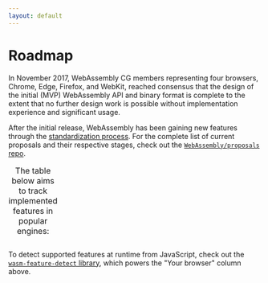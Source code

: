 ```yaml
---
layout: default
---
```

# Roadmap

In November 2017, WebAssembly CG members representing four browsers, Chrome, Edge, Firefox, and WebKit, reached consensus that the design of the initial (MVP) WebAssembly API and binary format is complete to the extent that no further design work is possible without implementation experience and significant usage.

After the initial release, WebAssembly has been gaining new features through the [standardization process](https://github.com/WebAssembly/meetings/blob/master/process/phases.md). For the complete list of current proposals and their respective stages, check out the [`WebAssembly/proposals` repo](https://github.com/WebAssembly/proposals).

<table id="feature-support">
  <caption>The table below aims to track implemented features in popular engines:</caption>
</table>
<script src="https://unpkg.com/wasm-feature-detect/dist/umd/index.js"></script>
<script>
  (async () => {
    function partitionArray(arr, condition) {
      let matched = [];
      let unmatched = [];

      for (let item of arr) {
        if (condition(item)) {
          matched.push(item);
        } else {
          unmatched.push(item);
        }
      }

      return { matched, unmatched };
    }

    let { features, browsers } = await fetch('/features.json').then(res => res.json());
    let table = document.getElementById('feature-support');

    function h(name, props = {}, children = []) {
      let node = Object.assign(document.createElement(name), props);
      node.append(...children);
      return node;
    }

    let tBody = document.createElement('tbody');

    table.append(
      h('thead', {}, [
        h('tr', {}, [
          h('th'),
          h('th', {}, ['Your browser']),
          ...Object.entries(browsers).map(([name, { url, logo, version }]) =>
            h('th', {}, [
              h('a', { href: url }, [
                h('img', { src: logo, width: 32, height: 32 }),
                h('br'),
                name,
                h('sup', {}, [version]),
              ])
            ])
          )
        ])
      ]),
      tBody
    );

    let featureGroups = partitionArray(
      Object.entries(features).map(([name, feature]) => Object.assign(feature, { name })),
      feature => feature.phase >= 4
    );

    featureGroups = [
      { name: 'Standardized features', features: featureGroups.matched },
      { name: 'In-progress proposals', features: featureGroups.unmatched },
    ];

    const columnCount = 2 + Object.keys(browsers).length;

    for (let { name, features } of featureGroups) {
      tBody.append(
        h('tr', {}, [
          h('th', { colSpan: columnCount }, [name])
        ])
      );
      for (let { name, description, url, phase } of features) {
        let supportHTML = h('td');
        wasmFeatureDetect[name]()
          .then(
            supported => (supported ? '✔️' : '❌'),
            err => {
              supportHTML.style.backgroundColor = '#ffcdd2';
              return err.message;
            }
          )
          .then(textContent => {
            supportHTML.textContent = textContent;
          });
        tBody.append(
          h('tr', {}, [
            h('th', {}, [h('a', { href: url }, [description])]),
            supportHTML,
            ...Object.values(browsers).map(({ features }) => {
              let support = features[name];
              if (typeof support === 'string') {
                return h('td', { title: support, tabIndex: 0 }, ['⏳']);
              }
              return h('td', {}, [support ? '✔️' : '❌']);
            })
          ])
        );
      }
    }
  })();
</script>

To detect supported features at runtime from JavaScript, check out the [`wasm-feature-detect` library](https://github.com/GoogleChromeLabs/wasm-feature-detect), which powers the "Your browser" column above.
